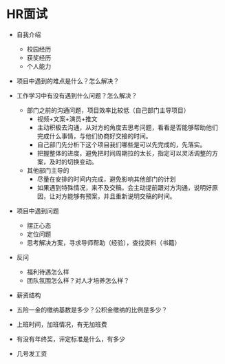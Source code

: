 # HR面试

- 自我介绍
	- 校园经历
	- 获奖经历
	- 个人能力
- 项目中遇到的难点是什么？怎么解决？
- 工作学习中有没有遇到什么问题？怎么解决？
	- 部门之前的沟通问题，项目效率比较低（自己部门主导项目）
		- 视频+文案+演员+推文
		- 主动积极去沟通，从对方的角度去思考问题，看看是否能够帮助他们完成什么事情，与他们协商好交接的时间。
		- 自己部门先分析下这个项目我们哪些是可以先完成的，先落实。
		- 把握整体的进度，避免把时间周期拉的太长，指定可以灵活调整的方案，及时的切换变动。
	- 其他部门主导的
		- 尽量在安排的时间内完成，避免影响其他部门的计划
		- 如果遇到特殊情况，来不及交稿，会主动提前跟对方沟通，说明好原因，让对方能够有预案，并且重新说明交稿的时间。
- 项目中遇到问题
	- 摆正心态
	- 定位问题
	- 思考解决方案，寻求导师帮助（经验），查找资料（书籍）

- 反问
	- 福利待遇怎么样
	- 团队氛围怎么样？对人才培养怎么样？

- 薪资结构
- 五险一金的缴纳基数是多少？公积金缴纳的比例是多少？
- 上班时间，加班情况，有无加班费
- 有没有年终奖，评定标准是什么，有多少
- 几号发工资